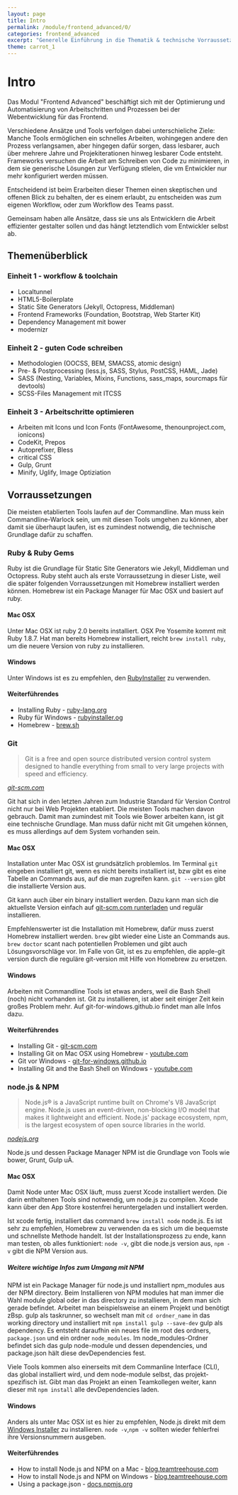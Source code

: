 ```yaml
---
layout: page
title: Intro
permalink: /module/frontend_advanced/0/
categories: frontend_advanced
excerpt: "Generelle Einführung in die Thematik & technische Vorraussetzungen."
theme: carrot_1
---
```


# Intro

Das Modul "Frontend Advanced" beschäftigt sich mit der Optimierung und Automatisierung von Arbeitschritten und Prozessen bei der Webentwicklung für das Frontend.

Verschiedene Ansätze und Tools verfolgen dabei unterschieliche Ziele: Manche Tools ermöglichen ein schnelles Arbeiten, wohingegen andere den Prozess verlangsamen, aber hingegen dafür sorgen, dass lesbarer, auch über mehrere Jahre und Projekiterationen hinweg lesbarer Code entsteht. Frameworks versuchen die Arbeit am Schreiben von Code zu minimieren, in dem sie generische Lösungen zur Verfügung stlelen, die vm Entwickler nur mehr konfiguriert werden müssen.

Entscheidend ist beim Erarbeiten dieser Themen einen skeptischen und offenen Blick zu behalten, der es einem erlaubt, zu entscheiden was zum eigenen Workflow, oder zum Workflow des Teams passt.

Gemeinsam haben alle Ansätze, dass sie uns als Entwicklern die Arbeit effizienter gestalter sollen und das hängt letztendlich vom Entwickler selbst ab.

## Themenüberblick

### Einheit 1 - workflow & toolchain

+ Localtunnel
+ HTML5-Boilerplate
+ Static Site Generators (Jekyll, Octopress, Middleman)
+ Frontend Frameworks (Foundation, Bootstrap, Web Starter Kit)
+ Dependency Management mit bower
+ modernizr


### Einheit 2 - guten Code schreiben

+ Methodologien (OOCSS, BEM, SMACSS, atomic design)
+ Pre- & Postprocessing (less.js, SASS, Stylus, PostCSS, HAML, Jade)
+ SASS (Nesting, Variables, Mixins, Functions, sass_maps, sourcmaps für devtools)
+ SCSS-Files Management mit ITCSS

### Einheit 3 - Arbeitschritte optimieren

+ Arbeiten mit Icons und Icon Fonts (FontAwesome, thenounproject.com, ionicons)
+ CodeKit, Prepos
+ Autoprefixer, Bless
+ critical CSS
+ Gulp, Grunt
+ Minify, Uglify, Image Optiziation

## Vorraussetzungen

Die meisten etablierten Tools laufen auf der Commandline. Man muss kein Commandline-Warlock sein, um mit diesen Tools umgehen zu können, aber damit sie überhaupt laufen, ist es zumindest notwendig, die technische Grundlage dafür zu schaffen.

### Ruby & Ruby Gems

Ruby ist die Grundlage für Static Site Generators wie Jekyll, Middleman und Octopress. Ruby steht auch als erste Vorraussetzung in dieser Liste, weil die später folgenden Vorraussetzungen mit Homebrew installiert werden können. Homebrew ist ein Package Manager für Mac OSX und basiert auf ruby.

#### Mac OSX

Unter Mac OSX ist ruby 2.0 bereits installiert. OSX Pre Yosemite kommt mit Ruby 1.8.7. Hat man bereits Homebrew installiert, reicht `brew install ruby`, um die neuere Version von ruby zu installieren.

#### Windows

Unter Windows ist es zu empfehlen, den [RubyInstaller](http://rubyinstaller.org/downloads/) zu verwenden.

#### Weiterführendes

+ Installing Ruby - [ruby-lang.org](https://www.ruby-lang.org/en/documentation/installation/)
+ Ruby für Windows - [rubyinstaller.og](http://rubyinstaller.org/)
+ Homebrew - [brew.sh](http://brew.sh/)

### Git

> Git is a free and open source distributed version control system designed to handle everything from small to very large projects with speed and efficiency.

_[git-scm.com](https://git-scm.com/)_

Git hat sich in den letzten Jahren zum Industrie Standard für Version Control nicht nur bei Web Projekten etabliert. Die meisten Tools machen davon gebrauch. Damit man zumindest mit Tools wie Bower arbeiten kann, ist git eine technische Grundlage. Man muss dafür nicht mit Git umgehen können, es muss allerdings auf dem System vorhanden sein.

#### Mac OSX

Installation unter Mac OSX ist grundsätzlich problemlos. Im Terminal `git` eingeben installiert git, wenn es nicht bereits installiert ist, bzw gibt es eine Tabelle an Commands aus, auf die man zugreifen kann. `git --version` gibt die installierte Version aus.

Git kann auch über ein binary installiert werden. Dazu kann man sich die aktuellste Version einfach auf [git-scm.com runterladen](https://git-scm.com/download/mac) und regulär installieren.

Empfehlenswerter ist die Installation mit Homebrew, dafür muss zuerst Homebrew installiert werden. `brew` gibt wieder eine Liste an Commands aus. `brew doctor` scant nach potentiellen Problemen und gibt auch Lösungsvorschläge vor. Im Falle von Git, ist es zu empfehlen, die apple-git version durch die reguläre git-version mit Hilfe von Homebrew zu ersetzen.

#### Windows

Arbeiten mit Commandline Tools ist etwas anders, weil die Bash Shell (noch) nicht vorhanden ist. Git zu installieren, ist aber seit einiger Zeit kein großes Problem mehr. Auf git-for-windows.github.io findet man alle Infos dazu.

#### Weiterführendes

+ Installing Git - [git-scm.com](https://git-scm.com/book/en/v2/Getting-Started-Installing-Git)
+ Installing Git on Mac OSX using Homebrew - [youtube.com](https://www.youtube.com/watch?v=WUviVWnvBM8)
+ Git vor Windows - [git-for-windows.github.io](https://git-for-windows.github.io/)
+ Installing Git and the Bash Shell on Windows - [youtube.com](https://www.youtube.com/watch?v=albr1o7Z1nw)

### node.js & NPM

> Node.js® is a JavaScript runtime built on Chrome's V8 JavaScript engine. Node.js uses an event-driven, non-blocking I/O model that makes it lightweight and efficient. Node.js' package ecosystem, npm, is the largest ecosystem of open source libraries in the world.

_[nodejs.org](https://nodejs.org/en/)_

Node.js und dessen Package Manager NPM ist die Grundlage von Tools wie bower, Grunt, Gulp uÄ.

#### Mac OSX

Damit Node unter Mac OSX läuft, muss zuerst Xcode installiert werden. Die darin enthaltenen Tools sind notwendig, um node.js zu compilen. Xcode kann über den App Store kostenfrei heruntergeladen und installiert werden.

Ist xcode fertig, installiert das command `brew install node` node.js. Es ist sehr zu empfehlen, Homebrew zu verwenden da es sich um die bequemste und schnellste Methode handelt. Ist der Installationsprozess zu ende, kann man testen, ob alles funktioniert: `node -v`, gibt die node.js version aus, `npm -v` gibt die NPM Version aus.

##### Weitere wichtige Infos zum Umgang mit NPM

NPM ist ein Package Manager für node.js und installiert npm_modules aus der NPM directory. Beim Installieren von NPM modules hat man immer die Wahl module global oder in das directory zu installieren, in dem man sich gerade befindet. Arbeitet man beispielsweise an einem Projekt und benötigt zBsp. gulp als taskrunner, so wechselt man mit `cd ordner_name` in das working directory und installiert mit `npm install gulp --save-dev` gulp als dependency. Es entsteht daraufhin ein neues file im root des ordners, `package.json` und ein ordner `node_modules`. Im node_modules-Ordner befindet sich das gulp node-module und dessen dependencies, und package.json hält diese devDependencies fest.

Viele Tools kommen also einerseits mit dem Commanline Interface (CLI), das global installiert wird, und dem node-module selbst, das projekt-spezifisch ist. Gibt man das Projekt an einen Teamkollegen weiter, kann dieser mit `npm install` alle devDependencies laden.

#### Windows

Anders als unter Mac OSX ist es hier zu empfehlen, Node.js direkt mit dem [Windows Installer](https://nodejs.org/en/download/) zu installieren. `node -v`,`npm -v` sollten wieder fehlerfrei ihre Versionsnummern ausgeben.

#### Weiterführendes

+ How to install Node.js and NPM on a Mac - [blog.teamtreehouse.com](http://blog.teamtreehouse.com/install-node-js-npm-mac)
+ How to install Node.js and NPM on Windows - [blog.teamtreehouse.com](http://blog.teamtreehouse.com/install-node-js-npm-windows)
+ Using a package.json - [docs.npmjs.org](https://docs.npmjs.com/getting-started/using-a-package.json)
